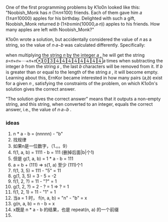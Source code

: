 One of the first programming problems by K1o0n looked like this: "Noobish_Monk has 𝑛
 (1≤𝑛≤100)
 friends. Each of them gave him 𝑎
 (1≤𝑎≤10000)
 apples for his birthday. Delighted with such a gift, Noobish_Monk returned 𝑏
 (1≤𝑏≤min(10000,𝑎⋅𝑛))
 apples to his friends. How many apples are left with Noobish_Monk?"

K1o0n wrote a solution, but accidentally considered the value of 𝑛
 as a string, so the value of 𝑛⋅𝑎−𝑏
 was calculated differently. Specifically:

when multiplying the string 𝑛
 by the integer 𝑎
, he will get the string 𝑠=𝑛+𝑛+⋯+𝑛+𝑛𝑎 times
when subtracting the integer 𝑏
 from the string 𝑠
, the last 𝑏
 characters will be removed from it. If 𝑏
 is greater than or equal to the length of the string 𝑠
, it will become empty.
Learning about this, ErnKor became interested in how many pairs (𝑎,𝑏)
 exist for a given 𝑛
, satisfying the constraints of the problem, on which K1o0n's solution gives the correct answer.

"The solution gives the correct answer" means that it outputs a non-empty string, and this string, when converted to an integer, equals the correct answer, i.e., the value of 𝑛⋅𝑎−𝑏
.

### ideas
1. n * a - b = (nnnnn) - "b"
2. 找规律
3. 如果n是一位数字，（1.。。9）
4. f(1, a, b) = 1111 - b = 111 (删掉后面|b|个1)
5. 但是 g(1, a, b) = 1 * a - b = 111
6. a = b + (111) => s(1, a) 至少 (111)个1
7. f(1, 3, 5) = 111 - "5" = 11
8. g(1, 3, 5) = 3 - 5 = -2
9. f(1, 2, ?) = 11 - "?" = 1
10. g(1, 2, ?) = 2 - ? = 1 => ? = 1
11. f(1, 2, 1) = 11 - "1" = 1
12. 当a = 1 时， f(n, a, b) = "n" - "b" = x
13. g(n, a, b) = n - b = x
14. x既是 n * a - b 的结果，也是 repeat(n, a) 的一个前缀
15. 